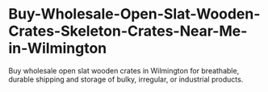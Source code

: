 # Buy-Wholesale-Open-Slat-Wooden-Crates-Skeleton-Crates-Near-Me-in-Wilmington
Buy wholesale open slat wooden crates in Wilmington for breathable, durable shipping and storage of bulky, irregular, or industrial products.
